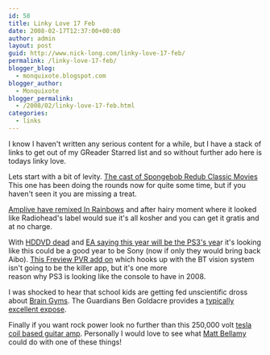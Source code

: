 ```yaml
---
id: 58
title: Linky Love 17 Feb
date: 2008-02-17T12:37:00+00:00
author: admin
layout: post
guid: http://www.nick-long.com/linky-love-17-feb/
permalink: /linky-love-17-feb/
blogger_blog:
  - monquixote.blogspot.com
blogger_author:
  - Monquixote
blogger_permalink:
  - /2008/02/linky-love-17-feb.html
categories:
  - links
---
```

I know I haven't written any serious content for a while, but I have a stack of links to get out of my GReader Starred list and so without further ado here is todays linky love.

Lets start with a bit of levity. [The cast of Spongebob Redub Classic Movies](http://www.needcoffee.com/2008/02/11/spongebob-squarepants-redub/) This one has been doing the rounds now for quite some time, but if you haven't seen it you are missing a treat.

[Amplive have remixed In Rainbows](http://www.onesevensevensix.com/amplive/index.html) and after hairy moment where it looked like Radiohead's label would sue it's all kosher and you can get it gratis and at no charge.

With [HDDVD dead](http://monquixote.blogspot.com/2008/02/hd-dvd-is-dead-long-live-blu-ray.html) and [EA saying this year will be the PS3's yea](http://www.engadget.com/2008/02/04/ea-bets-ps3-will-best-xbox-360-sales-in-2008/)r it's looking like this could be a good year to be Sony (now if only they would bring back Aibo). [This Freview PVR add on](http://www.engadget.com/2008/02/14/sonys-playtv-for-ps3-gets-shown-off-still-only-for-europe/) which hooks up with the BT vision system isn't going to be the killer app, but it's one more  
reason why PS3 is looking like the console to have in 2008.

I was shocked to hear that school kids are getting fed unscientific dross about [Brain Gyms](http://www.badscience.net/?cat=32). The Guardians Ben Goldacre provides a [typically excellent expose](http://www.badscience.net/?p=613).

Finally if you want rock power look no further than this 250,000 volt [tesla coil based guitar amp](http://www.youtube.com/watch?v=lSAExHBrfwU&eurl=http://www.engadget.com/2008/02/12/video-tesla-guitar-amp-sparks-the-great-radio-controversy/). Personally I would love to see what [Matt Bellamy](http://www.youtube.com/watch?v=Y0sbN1e0zr8) could do with one of these things!